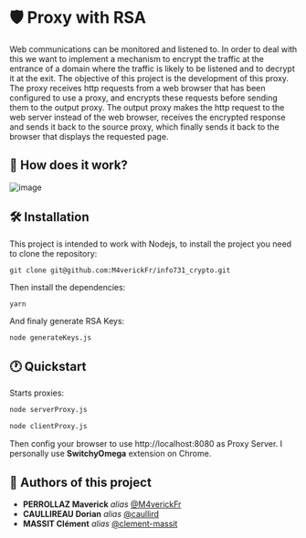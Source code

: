 # 🛡️ Proxy with RSA

Web communications can be monitored and listened to. In order to deal with this we want to implement a mechanism to encrypt the traffic at the entrance of a domain where the traffic is likely to be listened and to decrypt it at the exit. The objective of this project is the development of this proxy. The proxy receives http requests from a web browser that has been configured to use a proxy, and encrypts these requests before sending them to the output proxy. The output proxy makes the http request to the web server instead of the web browser, receives the encrypted response and sends it back to the source proxy, which finally sends it back to the browser that displays the requested page.

## 👷 How does it work?

![image](https://user-images.githubusercontent.com/54810120/151880997-72b55f17-41a6-462e-8c6f-ef312aad28f2.png)

## 🛠 Installation

This project is intended to work with Nodejs, to install the project you need to clone the repository:

```
git clone git@github.com:M4verickFr/info731_crypto.git
```

Then install the dependencies:

```
yarn
```

And finaly generate RSA Keys:

```
node generateKeys.js
```


## 🕐 Quickstart

Starts proxies:

```bash
node serverProxy.js
```

```bash
node clientProxy.js
```

Then config your browser to use http://localhost:8080 as Proxy Server. I personally use **SwitchyOmega** extension on Chrome.


## 💪 Authors of this project

* **PERROLLAZ Maverick** _alias_ [@M4verickFr](https://github.com/M4verickFr)
* **CAULLIREAU Dorian** _alias_ [@caullird](https://github.com/caullird)
* **MASSIT Clément** _alias_ [@clement-massit](https://github.com/clement-massit)
